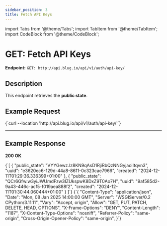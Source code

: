 ```yaml
---
sidebar_position: 3
title: Fetch API Keys
---
```


import Tabs from '@theme/Tabs';
import TabItem from '@theme/TabItem';
import CodeBlock from '@theme/CodeBlock';

# GET: Fetch API Keys

**Endpoint:**
`GET: http://api.blug.io/api/v1/auth/api-key/`

## Description

This endpoint retrieves the **public state**.

## Example Request

<Tabs>
  <TabItem value="curl" label="cURL" default>
    <CodeBlock language="bash">
      {`curl --location 'http://api.blug.io/api/v1/auth/api-key/'`}
    </CodeBlock>
  </TabItem>
</Tabs>

---

## Example Response

**200 OK**

<Tabs>
  <TabItem value="body" label="Body" default>
    <CodeBlock language="json">
      {`[
      {
        "public_state": "VYYGewz.lz8KN9qAsD1RjiRbQzNNGyjaoiItqvn3",
        "uuid": "e3620ec6-129d-44a8-8611-0c323cae7966",
        "created": "2024-12-11T01:29:36.336399+01:00"
      },
      {
        "public_state": "QCr6Gfw.w3yiJWUmdFzw3IZUkspwK8DxZ9T0Ao7H",
        "uuid": "9af585d2-9a43-446c-acf5-f019aea888f2",
        "created": "2024-12-11T01:30:44.060444+01:00"
      }
]`}
    </CodeBlock>
  </TabItem>

  <TabItem value="headers" label="Headers">
    <CodeBlock language="json">
      {`{
  "Content-Type": "application/json",
  "Date": "Mon, 08 Jan 2025 14:00:00 GMT",
  "Server": "WSGIServer/0.2 CPython/3.11.11",
  "Vary": "Accept, origin",
  "Allow": "GET, PUT, PATCH, DELETE, HEAD, OPTIONS",
  "X-Frame-Options": "DENY",
  "Content-Length": "1187",
  "X-Content-Type-Options": "nosniff",
  "Referrer-Policy": "same-origin",
  "Cross-Origin-Opener-Policy": "same-origin",
}`}
    </CodeBlock>
  </TabItem>
</Tabs>
